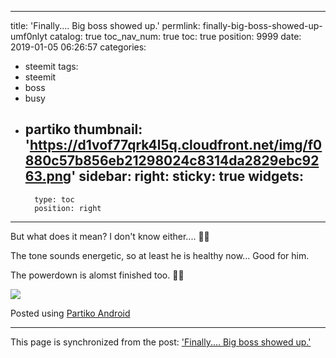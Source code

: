 
---
title: 'Finally.... Big boss showed up.'
permlink: finally-big-boss-showed-up-umf0nlyt
catalog: true
toc_nav_num: true
toc: true
position: 9999
date: 2019-01-05 06:26:57
categories:
- steemit
tags:
- steemit
- boss
- busy
- partiko
thumbnail: 'https://d1vof77qrk4l5q.cloudfront.net/img/f0880c57b856eb21298024c8314da2829ebc9263.png'
sidebar:
    right:
        sticky: true
widgets:
    -
        type: toc
        position: right
---


But what does it mean? I don't know either.... 🤔🤔

The tone sounds energetic, so at least he is healthy now... Good for him. 

The powerdown is alomst finished too. 🤔🤔

![](https://d1vof77qrk4l5q.cloudfront.net/img/f0880c57b856eb21298024c8314da2829ebc9263.png)

Posted using [Partiko Android](https://steemit.com/@partiko-android)

- - -

This page is synchronized from the post: ['Finally.... Big boss showed up.'](https://steemit.com/@deanliu/finally-big-boss-showed-up-umf0nlyt)

